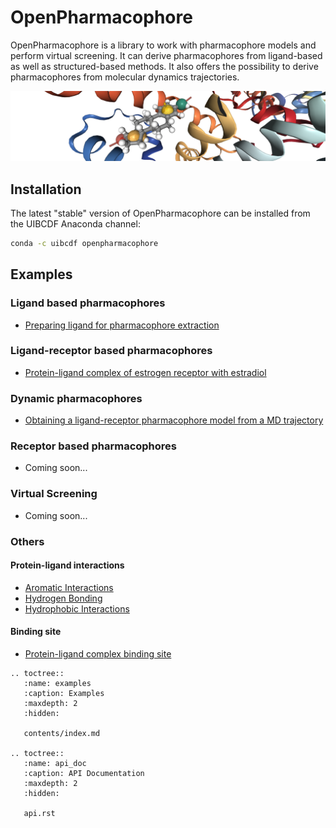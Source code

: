 # OpenPharmacophore


OpenPharmacophore is a library to work with pharmacophore models and perform virtual screening. It 
can derive pharmacophores from ligand-based as well as structured-based methods. It also offers
the possibility to derive pharmacophores from molecular dynamics trajectories.

<img src="_static/pharmacophore.png" alt="pharmacophore">

## Installation


The latest "stable" version of OpenPharmacophore can be installed from the UIBCDF Anaconda channel:

```bash
conda -c uibcdf openpharmacophore
```

## Examples

### Ligand based pharmacophores
  - [Preparing ligand for pharmacophore extraction](contents/examples/ligand-based/ligand_preparation.ipynb)

### Ligand-receptor based pharmacophores
  - [Protein-ligand complex of estrogen receptor with estradiol](contents/examples/ligand-receptor/er-alpha.ipynb)

### Dynamic pharmacophores
  - [Obtaining a ligand-receptor pharmacophore model from a MD trajectory](contents/examples/dynamic-pharmacophore/lr_dynamic_pharmacophore.ipynb)

### Receptor based pharmacophores

- Coming soon...

### Virtual Screening

- Coming soon...

### Others

#### Protein-ligand interactions

- [Aromatic Interactions](contents/examples/other/pl-interactions/aromatic_interactions.ipynb)
- [Hydrogen Bonding](contents/examples/other/pl-interactions/hydrogen_bonding.ipynb)
- [Hydrophobic Interactions](contents/examples/other/pl-interactions/hydrophobic_interactions.ipynb)


#### Binding site

- [Protein-ligand complex binding site](contents/examples/other/binding-site/complex_binding_site.ipynb)


```{eval-rst}
.. toctree::
   :name: examples
   :caption: Examples
   :maxdepth: 2
   :hidden:

   contents/index.md

.. toctree::
   :name: api_doc
   :caption: API Documentation
   :maxdepth: 2
   :hidden:

   api.rst
```
   
